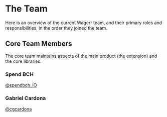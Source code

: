 # The Team

Here is an overview of the current Wagerr team, and their primary roles and responsibilities, in the order they joined the team.

## Core Team Members

The core team maintains aspects of the main product (the extension) and the core libraries.

### Spend BCH

[@spendbch_IO](https://twitter.com/spendbch_IO)

### Gabriel Cardona

[@cgcardona](https://twitter.com/cgcardona)
